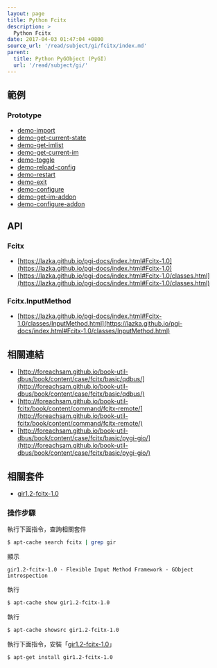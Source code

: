 ```yaml
---
layout: page
title: Python Fcitx
description: >
  Python Fcitx
date: 2017-04-03 01:47:04 +0800
source_url: '/read/subject/gi/fcitx/index.md'
parent:
  title: Python PyGObject (PyGI)
  url: '/read/subject/gi/'
---
```



## 範例


### Prototype

* [demo-import](https://github.com/foreachsam/book-lang-python/blob/gh-pages/example/subject/gi/fcitx/prototype/demo-import/main.py)
* [demo-get-current-state](https://github.com/foreachsam/book-lang-python/blob/gh-pages/example/subject/gi/fcitx/prototype/demo-get-current-state/main.py)
* [demo-get-imlist](https://github.com/foreachsam/book-lang-python/blob/gh-pages/example/subject/gi/fcitx/prototype/demo-get-imlist/main.py)
* [demo-get-current-im](https://github.com/foreachsam/book-lang-python/blob/gh-pages/example/subject/gi/fcitx/prototype/demo-get-current-im/main.py)
* [demo-toggle](https://github.com/foreachsam/book-lang-python/blob/gh-pages/example/subject/gi/fcitx/prototype/demo-toggle/main.py)
* [demo-reload-config](https://github.com/foreachsam/book-lang-python/blob/gh-pages/example/subject/gi/fcitx/prototype/demo-reload-config/main.py)
* [demo-restart](https://github.com/foreachsam/book-lang-python/blob/gh-pages/example/subject/gi/fcitx/prototype/demo-restart/main.py)
* [demo-exit](https://github.com/foreachsam/book-lang-python/blob/gh-pages/example/subject/gi/fcitx/prototype/demo-restart/main.py)
* [demo-configure](https://github.com/foreachsam/book-lang-python/blob/gh-pages/example/subject/gi/fcitx/prototype/demo-configure/main.py)
* [demo-get-im-addon](https://github.com/foreachsam/book-lang-python/blob/gh-pages/example/subject/gi/fcitx/prototype/demo-get-im-addon/main.py)
* [demo-configure-addon](https://github.com/foreachsam/book-lang-python/blob/gh-pages/example/subject/gi/fcitx/prototype/demo-configure-addon/main.py)


## API

### Fcitx

* [https://lazka.github.io/pgi-docs/index.html#Fcitx-1.0](https://lazka.github.io/pgi-docs/index.html#Fcitx-1.0)
* [https://lazka.github.io/pgi-docs/index.html#Fcitx-1.0/classes.html](https://lazka.github.io/pgi-docs/index.html#Fcitx-1.0/classes.html)

### Fcitx.InputMethod

* [https://lazka.github.io/pgi-docs/index.html#Fcitx-1.0/classes/InputMethod.html](https://lazka.github.io/pgi-docs/index.html#Fcitx-1.0/classes/InputMethod.html)


## 相關連結

* [http://foreachsam.github.io/book-util-dbus/book/content/case/fcitx/basic/qdbus/](http://foreachsam.github.io/book-util-dbus/book/content/case/fcitx/basic/qdbus/)
* [http://foreachsam.github.io/book-util-fcitx/book/content/command/fcitx-remote/](http://foreachsam.github.io/book-util-fcitx/book/content/command/fcitx-remote/)
* [http://foreachsam.github.io/book-util-dbus/book/content/case/fcitx/basic/pygi-gio/](http://foreachsam.github.io/book-util-dbus/book/content/case/fcitx/basic/pygi-gio/)

## 相關套件

* [gir1.2-fcitx-1.0](http://packages.ubuntu.com/xenial/gir1.2-fcitx-1.0)

### 操作步驟

執行下面指令，查詢相關套件

``` sh
$ apt-cache search fcitx | grep gir
```

顯示

```
gir1.2-fcitx-1.0 - Flexible Input Method Framework - GObject introspection
```

執行

``` sh
$ apt-cache show gir1.2-fcitx-1.0
```

執行

``` sh
$ apt-cache showsrc gir1.2-fcitx-1.0
```

執行下面指令，安裝「[gir1.2-fcitx-1.0](http://packages.ubuntu.com/xenial/gir1.2-fcitx-1.0)」

``` sh
$ apt-get install gir1.2-fcitx-1.0
```

